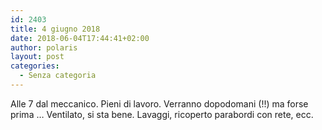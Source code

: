 ```yaml
---
id: 2403
title: 4 giugno 2018
date: 2018-06-04T17:44:41+02:00
author: polaris
layout: post
categories:
  - Senza categoria
---
```

Alle 7 dal meccanico. Pieni di lavoro. Verranno dopodomani (!!) ma forse prima &#8230; Ventilato, si sta bene. Lavaggi, ricoperto parabordi con rete, ecc.